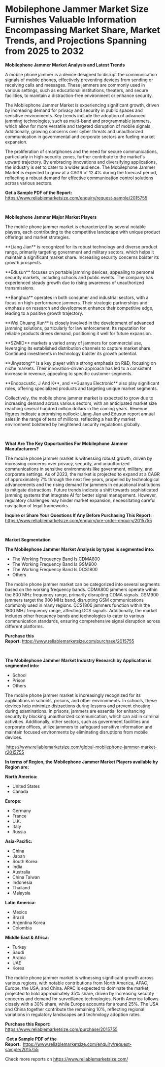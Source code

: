 <p><h1>Mobilephone Jammer Market Size Furnishes Valuable Information Encompassing Market Share, Market Trends, and Projections Spanning from 2025 to 2032</h1></p><p><strong>Mobilephone Jammer Market Analysis and Latest Trends</strong></p>
<p><p>A mobile phone jammer is a device designed to disrupt the communication signals of mobile phones, effectively preventing devices from sending or receiving calls and messages. These jammers are commonly used in various settings, such as educational institutions, theaters, and secure facilities, to maintain a distraction-free environment or enhance security.</p><p>The Mobilephone Jammer Market is experiencing significant growth, driven by increasing demand for privacy and security in public spaces and sensitive environments. Key trends include the adoption of advanced jamming technologies, such as multi-band and programmable jammers, which allow for more versatile and targeted disruption of mobile signals. Additionally, growing concerns over cyber threats and unauthorized communication in governmental and corporate sectors are fueling market expansion.</p><p>The proliferation of smartphones and the need for secure communications, particularly in high-security zones, further contribute to the market's upward trajectory. By embracing innovations and diversifying applications, the industry is set to cater to a wider audience. The Mobilephone Jammer Market is expected to grow at a CAGR of 12.4% during the forecast period, reflecting a robust demand for effective communication control solutions across various sectors.</p></p>
<p><strong>Get a Sample PDF of the Report:&nbsp;</strong> <a href="https://www.reliablemarketsize.com/enquiry/request-sample/2015755?utm_campaign=3122&utm_medium=2&utm_source=Github&utm_content=ia&utm_term=06042025&utm_id=mobilephone-jammer">https://www.reliablemarketsize.com/enquiry/request-sample/2015755</a></p>
<p>&nbsp;</p>
<p><strong>Mobilephone Jammer Major Market Players</strong></p>
<p><p>The mobile phone jammer market is characterized by several notable players, each contributing to the competitive landscape with unique product offerings and market strategies. </p><p>**Liang Jian** is recognized for its robust technology and diverse product range, primarily targeting government and military sectors, which helps it maintain a significant market share. Increasing security concerns bolster its growth prospects.</p><p>**Edusun** focuses on portable jamming devices, appealing to personal security markets, including schools and public events. The company has experienced steady growth due to rising awareness of unauthorized transmissions.</p><p>**Banghua** operates in both consumer and industrial sectors, with a focus on high-performance jammers. Their strategic partnerships and emphasis on research and development enhance their competitive edge, leading to a positive growth trajectory.</p><p>**Wei Chuang Xun** is closely involved in the development of advanced jamming solutions, particularly for law enforcement. Its reputation for reliable products drives demand, positioning it well for future expansion.</p><p>**SZMID** markets a varied array of jammers for commercial use, leveraging its established distribution channels to capture market share. Continued investments in technology bolster its growth potential.</p><p>**Jinyatong** is a key player with a strong emphasis on R&D, focusing on niche markets. Their innovation-driven approach has led to a consistent increase in revenue, appealing to specific customer segments.</p><p>**Endoacustic, J And K**, and **Guanyu Electronic** also play significant roles, offering specialized products and targeting unique market segments. </p><p>Collectively, the mobile phone jammer market is expected to grow due to increasing demand across various sectors, with an anticipated market size reaching several hundred million dollars in the coming years. Revenue figures indicate a promising outlook: Liang Jian and Edusun report annual sales in the range of tens of millions, reflecting a healthy market environment bolstered by heightened security regulations globally.</p></p>
<p>&nbsp;</p>
<p><strong>What Are The Key Opportunities For Mobilephone Jammer Manufacturers?</strong></p>
<p><p>The mobile phone jammer market is witnessing robust growth, driven by increasing concerns over privacy, security, and unauthorized communications in sensitive environments like government, military, and corporate settings. As of 2023, the market is projected to expand at a CAGR of approximately 7% through the next five years, propelled by technological advancements and the rising demand for jammers in educational institutions to mitigate distractions. Future trends indicate a shift towards sophisticated jamming systems that integrate AI for better signal management. However, regulatory challenges may hinder market expansion, necessitating careful navigation of legal frameworks.</p></p>
<p><strong>Inquire or Share Your Questions If Any Before Purchasing This Report:</strong> <a href="https://www.reliablemarketsize.com/enquiry/pre-order-enquiry/2015755?utm_campaign=3122&utm_medium=2&utm_source=Github&utm_content=ia&utm_term=06042025&utm_id=mobilephone-jammer">https://www.reliablemarketsize.com/enquiry/pre-order-enquiry/2015755</a></p>
<p>&nbsp;</p>
<p><strong>Market Segmentation</strong></p>
<p><strong>The Mobilephone Jammer Market Analysis by types is segmented into:</strong></p>
<p><ul><li>The Working Frequency Band Is CDMA800</li><li>The Working Frequency Band Is GSM900</li><li>The Working Frequency Band Is DCS1800</li><li>Others</li></ul></p>
<p><p>The mobile phone jammer market can be categorized into several segments based on the working frequency bands. CDMA800 jammers operate within the 800 MHz frequency range, primarily disrupting CDMA signals. GSM900 jammers target the 900 MHz band, disrupting GSM communications commonly used in many regions. DCS1800 jammers function within the 1800 MHz frequency range, affecting DCS signals. Additionally, the market includes other frequency bands and technologies to cater to various communication standards, ensuring comprehensive signal disruption across different platforms.</p></p>
<p><strong>Purchase this Report:&nbsp;</strong><a href="https://www.reliablemarketsize.com/purchase/2015755?utm_campaign=3122&utm_medium=2&utm_source=Github&utm_content=ia&utm_term=06042025&utm_id=mobilephone-jammer">https://www.reliablemarketsize.com/purchase/2015755</a></p>
<p>&nbsp;</p>
<p><strong>The Mobilephone Jammer Market Industry Research by Application is segmented into:</strong></p>
<p><ul><li>School</li><li>Prison</li><li>Others</li></ul></p>
<p><p>The mobile phone jammer market is increasingly recognized for its applications in schools, prisons, and other environments. In schools, these devices help minimize distractions during lessons and prevent cheating during examinations. In prisons, jammers are essential for enhancing security by blocking unauthorized communication, which can aid in criminal activities. Additionally, other sectors, such as government facilities and corporate offices, utilize jammers to safeguard sensitive information and maintain focused environments by eliminating disruptions from mobile devices.</p></p>
<p><a href="https://www.reliablemarketsize.com/global-mobilephone-jammer-market-r2015755?utm_campaign=3122&utm_medium=2&utm_source=Github&utm_content=ia&utm_term=06042025&utm_id=mobilephone-jammer">&nbsp;https://www.reliablemarketsize.com/global-mobilephone-jammer-market-r2015755</a></p>
<p><strong>In terms of Region, the Mobilephone Jammer Market Players available by Region are:</strong></p>
<p>
    <p> <strong> North America: </strong>
        <ul>
            <li>United States</li>
            <li>Canada</li>
        </ul>
        </p> 
    <p> <strong> Europe: </strong>
        <ul>
            <li>Germany</li>
            <li>France</li>
            <li>U.K.</li>
            <li>Italy</li>
            <li>Russia</li>
        </ul>
        </p> 
    <p> <strong> Asia-Pacific: </strong>
        <ul>
            <li>China</li>
            <li>Japan</li>
            <li>South Korea</li>
            <li>India</li>
            <li>Australia</li>
            <li>China Taiwan</li>
            <li>Indonesia</li>
            <li>Thailand</li>
            <li>Malaysia</li>
        </ul>
        </p> 
    <p> <strong> Latin America: </strong>
        <ul>
            <li>Mexico</li>
            <li>Brazil</li>
            <li>Argentina Korea</li>
            <li>Colombia</li>
        </ul>
        </p> 
    <p> <strong> Middle East & Africa: </strong>
        <ul>
            <li>Turkey</li>
            <li>Saudi</li>
            <li>Arabia</li>
            <li>UAE</li>
            <li>Korea</li>
        </ul>
    </p>
    </p>
<p><p>The mobile phone jammer market is witnessing significant growth across various regions, with notable contributions from North America, APAC, Europe, the USA, and China. APAC is expected to dominate the market, projected to hold approximately 35% share, driven by increasing security concerns and demand for surveillance technologies. North America follows closely with a 30% share, while Europe accounts for around 25%. The USA and China together contribute the remaining 10%, reflecting regional variations in regulatory landscapes and technology adoption rates.</p></p>
<p><strong>Purchase this Report: </strong><a href="https://www.reliablemarketsize.com/purchase/2015755?utm_campaign=3122&utm_medium=2&utm_source=Github&utm_content=ia&utm_term=06042025&utm_id=mobilephone-jammer">https://www.reliablemarketsize.com/purchase/2015755</a></p>
<p>&nbsp;<strong>Get a Sample PDF of the Report:&nbsp;&nbsp;</strong><a href="https://www.reliablemarketsize.com/enquiry/request-sample/2015755?utm_campaign=3122&utm_medium=2&utm_source=Github&utm_content=ia&utm_term=06042025&utm_id=mobilephone-jammer">https://www.reliablemarketsize.com/enquiry/request-sample/2015755</a></p>
<p><strong></strong></p>
<p>Check more reports on <a href="https://www.reliablemarketsize.com/?utm_campaign=3122&utm_medium=2&utm_source=Github&utm_content=ia&utm_term=06042025&utm_id=mobilephone-jammer">https://www.reliablemarketsize.com/</a></p>